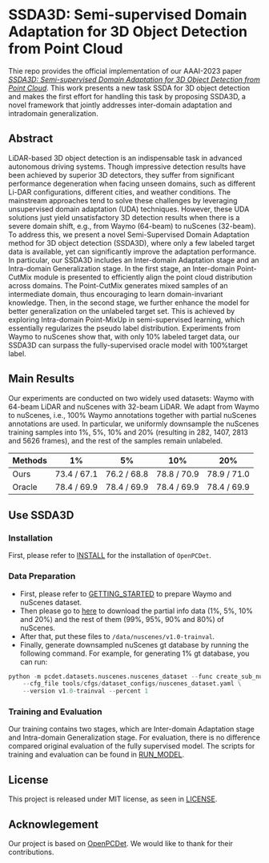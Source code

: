 # **SSDA3D: Semi-supervised Domain Adaptation for 3D Object Detection from Point Cloud**
Thie repo provides the official implementation of our AAAI-2023 paper [*SSDA3D: Semi-supervised Domain Adaptation for 3D Object Detection from Point Cloud*](https://arxiv.org/pdf/2212.02845.pdf). This work presents a new task SSDA for 3D object detection and makes the first effort for handling this task by proposing SSDA3D, a novel framework that jointly addresses inter-domain adaptation and intradomain generalization.

## **Abstract**

LiDAR-based 3D object detection is an indispensable task in advanced autonomous driving systems. Though impressive detection results have been achieved by superior 3D detectors, they suffer from significant performance degeneration when facing unseen domains, such as different Li-DAR configurations, different cities, and weather conditions. The mainstream approaches tend to solve these challenges by leveraging unsupervised domain adaptation (UDA) techniques. However, these UDA solutions just yield unsatisfactory 3D detection results when there is a severe domain shift, e.g., from Waymo (64-beam) to nuScenes (32-beam). To address this, we present a novel Semi-Supervised Domain Adaptation method for 3D object detection (SSDA3D), where
only a few labeled target data is available, yet can significantly improve the adaptation performance. In particular, our SSDA3D includes an Inter-domain Adaptation stage and an Intra-domain Generalization stage. In the first stage, an Inter-domain Point-CutMix module is presented to efficiently align the point cloud distribution across domains. The Point-CutMix generates mixed samples of an intermediate domain, thus encouraging to learn domain-invariant knowledge. Then, in the second stage, we further enhance the model for better generalization on the unlabeled target set. This is achieved by exploring Intra-domain Point-MixUp in semi-supervised learning, which essentially regularizes the pseudo label distribution. Experiments from Waymo to nuScenes show that, with only 10% labeled target data, our SSDA3D can surpass the fully-supervised oracle model with 100%target label. 

<!-- ## Citation -->
<!-- If you find our project is helpful for you, please cite:


    @article{yin2022proposal,
      title={ProposalContrast: Unsupervised Pre-training for LiDAR-based 3D Object Detection},
      author={Yin, Junbo and Zhou, Dingfu and Zhang, Liangjun and Fang, Jin and Xu, Cheng-Zhong and Shen, Jianbing and Wang, Wenguan},
      booktitle={ECCV},
      year={2022}
    } -->

## **Main Results**

Our experiments are conducted on two widely used datasets: Waymo with 64-beam LiDAR and nuScenes with 32-beam LiDAR. We adapt from Waymo to nuScenes, i.e., 100% Waymo annotations together with partial nuScenes annotations are used. In particular, we uniformly downsample the nuScenes training samples into 1%, 5%, 10% and 20% (resulting in 282, 1407, 2813 and 5626 frames), and the rest of the samples remain unlabeled.

<!-- | Model                      | Paradigm      | Veh_L2 | Ped_L2 | Cyc_L2 | Overall  |  
|----------------------------|-------------|--------|--------|--------|-------|
| CenterPoint (PillarNet)    | Scratch     | 60.67  | 51.55  | 55.28  | 55.83 |  
| ProposalContrast (PillarNet) | Fine-tuning | 63.03    | 53.16    | 57.31    | 57.83   | 

| Model                       | Paradigm      | Veh_L2 | Ped_L2 | Cyc_L2 | MAPH |  
|-----------------------------|-------------|--------|--------|--------|------|
| CenterPoint (VoxelNet)      | Scratch     | 63.10  | 58.66  | 66.54  | 62.77 |  
| ProposalContrast (VoxelNet) | Fine-tuning | 64.14  | 60.07  | 67.31  | 63.84 |  -->
| Methods | 1% | 5% | 10% | 20% | 
| ------- | -- | -- | --- | --- |
| Ours    | 73.4 / 67.1 | 76.2 / 68.8 | 78.8 / 70.9 | 78.9 / 71.0 |
| Oracle  | 78.4 / 69.9 | 78.4 / 69.9 | 78.4 / 69.9 | 78.4 / 69.9 |

## **Use SSDA3D**

### **Installation**
First, please refer to [INSTALL](docs/INSTALL.md) for the installation of `OpenPCDet`.

### **Data Preparation**

* First, please refer to [GETTING_STARTED](docs/GETTING_STARTED.md) to prepare Waymo and nuScenes dataset.
* Then please go to [here](https://drive.google.com/drive/folders/1NBU-PUwJ5seuAy83gLyRzCSBEVU1NQPf?usp=share_link) to download the partial info data (1%, 5%, 10% and 20%) and the rest of them (99%, 95%, 90% and 80%) of nuScenes. 
* After that, put these files to `/data/nuscenes/v1.0-trainval`.
* Finally, generate downsampled nuScenes gt database by running the following command. For example, for generating 1% gt database, you can run:
```python
python -m pcdet.datasets.nuscenes.nuscenes_dataset --func create_sub_nuscenes_gt_database \
    --cfg_file tools/cfgs/dataset_configs/nuscenes_dataset.yaml \
    --version v1.0-trainval --percent 1
```

### **Training and Evaluation**

Our training contains two stages, which are Inter-domain Adaptation stage and Intra-domain Generalization stage. For evaluation, there is no difference compared original evaluation of the fully supervised model. The scripts for training and evaluation can be found in [RUN_MODEL](docs/RUN_MODEL.md).

## **License**

This project is released under MIT license, as seen in [LICENSE](LICENSE).

## **Acknowlegement**
Our project is based on [OpenPCDet](https://github.com/open-mmlab/OpenPCDet). We would like to thank for their contributions.
